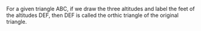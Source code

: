 For a given triangle ABC, if we draw the three altitudes and label the
feet of the altitudes DEF, then DEF is called the orthic triangle of the
original triangle.
